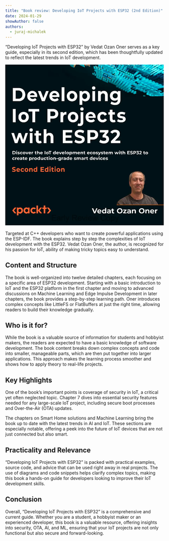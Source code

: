 ```yaml
---
title: "Book review: Developing IoT Projects with ESP32 (2nd Edition)"
date: 2024-01-29
showAuthor: false
authors:
  - juraj-michalek
---
```

“Developing IoT Projects with ESP32” by Vedat Ozan Oner serves as a key guide, especially in its second edition, which has been thoughtfully updated to reflect the latest trends in IoT development.

![](img/book-1.webp)

Targeted at C++ developers who want to create powerful applications using the ESP-IDF. The book explains step by step the complexities of IoT development with the ESP32. Vedat Ozan Oner, the author, is recognized for his passion for IoT, ability of making tricky topics easy to understand.

## Content and Structure

The book is well-organized into twelve detailed chapters, each focusing on a specific area of ESP32 development. Starting with a basic introduction to IoT and the ESP32 platform in the first chapter and moving to advanced discussions on Machine Learning and Edge Impulse Development in later chapters, the book provides a step-by-step learning path. Oner introduces complex concepts like LittleFS or FlatBuffers at just the right time, allowing readers to build their knowledge gradually.

## Who is it for?

While the book is a valuable source of information for students and hobbyist makers, the readers are expected to have a basic knowledge of software development. The book content breaks down complex concepts and code into smaller, manageable parts, which are then put together into larger applications. This approach makes the learning process smoother and shows how to apply theory to real-life projects.

## Key Highlights

One of the book’s important points is coverage of security in IoT, a critical yet often neglected topic. Chapter 7 dives into essential security features needed for any large-scale IoT project, including secure boot processes and Over-the-Air (OTA) updates.

The chapters on Smart Home solutions and Machine Learning bring the book up to date with the latest trends in AI and IoT. These sections are especially notable, offering a peek into the future of IoT devices that are not just connected but also smart.

## Practicality and Relevance

“Developing IoT Projects with ESP32” is packed with practical examples, source code, and advice that can be used right away in real projects. The use of diagrams and code snippets helps clarify complex topics, making this book a hands-on guide for developers looking to improve their IoT development skills.

## Conclusion

Overall, “Developing IoT Projects with ESP32” is a comprehensive and current guide. Whether you are a student, a hobbyist maker or an experienced developer, this book is a valuable resource, offering insights into security, OTA, AI, and ML, ensuring that your IoT projects are not only functional but also secure and forward-looking.
